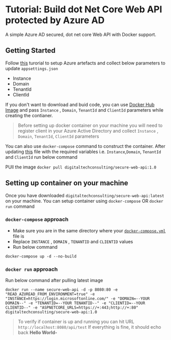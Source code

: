 # Tutorial: Build dot Net Core Web API protected by Azure AD
A simple Azure AD secured, dot net core Web API with Docker support.

## Getting Started

Follow [this](https://www.youtube.com/watch?v=srJZCCvst8o&t=78s) turorial to setup Azure artefacts and collect below parameters to update `appsettings.json` 
   - Instance 
   - Domain
   - TenantId
   - ClientId

If you don't want to download and buid code, you can use [Docker Hub Image](https://hub.docker.com/repository/docker/digitaltechconsulting/secure-web-api) and pass `Instance` , `Domain`, `TenantId` and `ClientId` parameters while creating the contianer.


> Before setting up docker container on your machine you will need to register client in your Azure Active Directory and collect `Instance` , `Domain`, `TenantId`, `ClientId` parameters

You can also use `docker-compose` command to construct the container.  After updating [this](https://github.com/digitaltechconsulting/dot-net-core-secure-webapi-azure-ad-docker-support/blob/master/docker-compose.yml) file with the required variables i.e. `Instance`,`Domain`, `TenantId` and `ClientId` run below command

PUll the image
`
docker pull digitaltechconsulting/secure-web-api:1.0
`
## Setting up container on your machine

Once you have downloaded `digitaltechconsulting/secure-web-api:latest` on your machine.  You can setup container using `docker-compose` OR  `docker run` command

### `docker-compose` approach
- Make sure you are in the same directory where your [`docker-compose.yml`](https://github.com/digitaltechconsulting/dot-net-core-secure-webapi-azure-ad-docker-support/blob/master/docker-compose.yml) file is
- Replace `INSTANCE` , `DOMAIN` , `TENANTID` and `CLIENTID` values
- Run below command

`
docker-compose up -d --no-build
`

### `docker run`  approach

Run below command after pulling latest image

`
docker run --name secure-web-api -d -p 8080:80 -e "READ_AZUREAD_FROM_ENVIRONMENT=true" -e "INSTANCE=https://login.microsoftonline.com/" -e "DOMAIN=--YOUR DOMAIN--" -e "TENANTID=--YOUR TENANTID--" -e "CLIENTID=--YOUR CLIENTID--" -e "ASPNETCORE_URLS=https://+:443;http://+:80" digitaltechconsulting/secure-web-api:1.0
`

> To verify if container is up and running you can hit URL `http://localhost:8080/api/test` If everything is fine, it should echo back **Hello World-**

